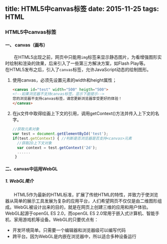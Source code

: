title: HTML5中canvas标签
date: 2015-11-25
tags: HTML
---

### HTML5中canvas标签
#### 一、 canvas（画布）
&emsp;&emsp;在HTML5出现之前，网页中只能用`img`标签来显示静态图片，为看增强图形实时绘制和渲染的效果，后来引入了一些第三方解决方案，如Flash Play等。
&emsp;&emsp;在HTML5发布之后，引入了`canvas`标签，允许JavaScript动态的绘制图形。
1. 使用canvas，必须先设置元素的width和height属性；

	```html
	<canvas id="test" width="500" heigth="500">
	<!--如果浏览器不支持canvas标签，显示下面提示-->
	您的浏览器不支持canvas标签，请您更新浏览器享受更好的体验！
	</canvas>
	```
2. 在js文件中取得绘画上下文的引用，调用getContext()方法并传入上下文的名字。

	```javascript
	//获取元素对象
	var test = document.getElementById('test');
	if(test.getContext) { //判断是否浏览器是否支持<canvas>元素
	  //获取2D上下文对象
	  var context = test.getContext('2d');
	  ......
	 }
	```

#### 二、canvas中运用WebGL

##### 1. WebGL简介
&emsp;&emsp;HTML5作为最新的HTML标准，扩展了传统HTML的特性，并致力于使浏览器从简单的展示工具发展为复杂的应用平台，人们希望网页不仅仅是由二维图形组成。WebGL被设计出来的目的，就是在网页上创建三维的应用和用户体验。
&emsp;&emsp;WebGL起源于openGL ES 2.0，而openGL ES 2.0常用于嵌入式计算机、智能手机、家用游戏机等设备。WebGL的只要优点有：
- 开发环境简单。只需要一个编辑器和浏览器级可以编写代码
- 跨平台。因为WebGL是内嵌在浏览器中，所以适合多种设备运行
